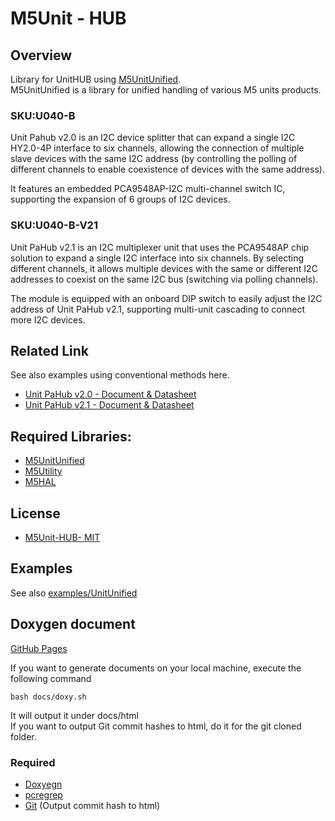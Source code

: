 # M5Unit - HUB

## Overview

Library for UnitHUB using [M5UnitUnified](https://github.com/m5stack/M5UnitUnified).  
M5UnitUnified is a library for unified handling of various M5 units products.

### SKU:U040-B

Unit Pahub v2.0 is an I2C device splitter that can expand a single I2C HY2.0-4P interface to six channels, allowing the connection of multiple slave devices with the same I2C address (by controlling the polling of different channels to enable coexistence of devices with the same address). 

It features an embedded PCA9548AP-I2C multi-channel switch IC, supporting the expansion of 6 groups of I2C devices.


### SKU:U040-B-V21
Unit PaHub v2.1 is an I2C multiplexer unit that uses the PCA9548AP chip solution to expand a single I2C interface into six channels. By selecting different channels, it allows multiple devices with the same or different I2C addresses to coexist on the same I2C bus (switching via polling channels). 

The module is equipped with an onboard DIP switch to easily adjust the I2C address of Unit PaHub v2.1, supporting multi-unit cascading to connect more I2C devices.


## Related Link
See also examples using conventional methods here.

- [Unit PaHub v2.0 - Document & Datasheet](https://docs.m5stack.com/en/unit/pahub2)
- [Unit PaHub v2.1 - Document & Datasheet](https://docs.m5stack.com/en/unit/Unit-PaHub%20v2.1)


## Required Libraries:

- [M5UnitUnified](https://github.com/m5stack/M5UnitUnified)
- [M5Utility](https://github.com/m5stack/M5Utility)
- [M5HAL](https://github.com/m5stack/M5HAL)

## License

- [M5Unit-HUB- MIT](LICENSE)

## Examples
See also [examples/UnitUnified](examples/UnitUnified)

## Doxygen document
[GitHub Pages](https://m5stack.github.io/M5Unit-HUB/)

If you want to generate documents on your local machine, execute the following command

```
bash docs/doxy.sh
```

It will output it under docs/html  
If you want to output Git commit hashes to html, do it for the git cloned folder.

### Required
- [Doxyegn](https://www.doxygen.nl/)
- [pcregrep](https://formulae.brew.sh/formula/pcre2)
- [Git](https://git-scm.com/) (Output commit hash to html)
